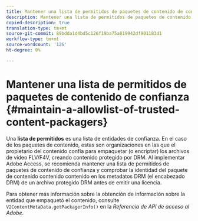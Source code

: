 ```yaml
---
title: Mantener una lista de permitidos de paquetes de contenido de confianza
description: Mantener una lista de permitidos de paquetes de contenido de confianza
copied-description: true
translation-type: tm+mt
source-git-commit: 89bdda1d4bd5c126f19ba75a819942df901183d1
workflow-type: tm+mt
source-wordcount: '126'
ht-degree: 0%

---
```



# Mantener una lista de permitidos de paquetes de contenido de confianza {#maintain-a-allowlist-of-trusted-content-packagers}

Una **lista de permitidos** es una lista de entidades de confianza. En el caso de los paquetes de contenido, estas son organizaciones en las que el propietario del contenido confía para empaquetar (o encriptar) los archivos de vídeo FLV/F4V, creando contenido protegido por DRM. Al implementar Adobe Access, se recomienda mantener una lista de permitidos de paquetes de contenido de confianza y comprobar la identidad del paquete de contenido contenido contenido en los metadatos DRM (el encabezado DRM) de un archivo protegido DRM antes de emitir una licencia.

Para obtener más información sobre la obtención de información sobre la entidad que empaquetó el contenido, consulte `V2ContentMetaData.getPackagerInfo()` en la *Referencia de API de acceso al Adobe*.
